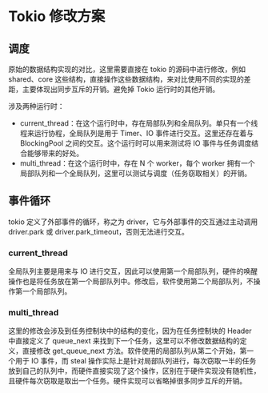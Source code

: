 # Tokio 修改方案

## 调度

原始的数据结构实现的对比，这里需要直接在 tokio 的源码中进行修改，例如 shared、core 这些结构，直接操作这些数据结构，来对比使用不同的实现的差距，主要体现出同步互斥的开销。避免掉 Tokio 运行时的其他开销。

涉及两种运行时：

- current_thread：在这个运行时中，存在局部队列和全局队列。单只有一个线程来运行协程，全局队列是用于 Timer、IO 事件进行交互。这里还存在着与 BlockingPool 之间的交互。这个运行时可以用来测试将 IO 事件与任务调度结合能够带来的好处。
- multi_thread：在这个运行时中，存在 N 个 worker，每个 worker 拥有一个局部队列和一个全局队列，这里可以测试与调度（任务窃取相关）的开销。

## 事件循环

tokio 定义了外部事件的循环，称之为 driver，它与外部事件的交互通过主动调用 driver.park 或 driver.park_timeout，否则无法进行交互。

### current_thread

全局队列主要是用来与 IO 进行交互，因此可以使用第一个局部队列，硬件的唤醒操作也是将任务放在第一个局部队列中。修改后，软件使用第二个局部队列，不操作第一个局部队列。

### multi_thread

这里的修改会涉及到任务控制块中的结构的变化，因为在任务控制块的 Header 中直接定义了 queue_next 来找到下一个任务，这里可以不修改数据结构的定义，直接修改 get_queue_next 方法。软件使用的局部队列从第二个开始，第一个用于 IO 事件，而 steal 操作实际上是针对局部队列进行，每次窃取一半的任务放到自己的队列中，而硬件直接实现了这个操作，区别在于硬件实现没有随机性，且硬件每次窃取是取出一个任务。硬件实现可以省略掉很多同步互斥的开销。

